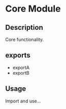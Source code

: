 # Core Module

## Description

Core functionality.

## exports

- exportA
- exportB

## Usage

Import and use...